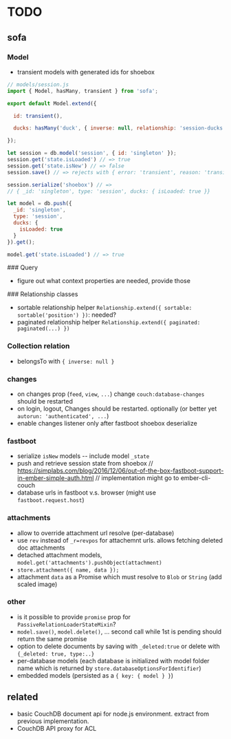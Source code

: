 # TODO

## sofa

### Model

* transient models with generated ids for shoebox

``` javascript
// models/session.js
import { Model, hasMany, transient } from 'sofa';

export default Model.extend({

  id: transient(),

  ducks: hasMany('duck', { inverse: null, relationship: 'session-ducks' })

});
```

``` javascript
let session = db.model('session', { id: 'singleton' });
session.get('state.isLoaded') // => true
session.get('state.isNew') // => false
session.save() // => rejects with { error: 'transient', reason: 'transient models cannot be saved' }
```

``` javascript
session.serialize('shoebox') // =>
// { _id: 'singleton', type: 'session', ducks: { isLoaded: true }}
```

``` javascript
let model = db.push({
  _id: 'singleton',
  type: 'session',
  ducks: {
    isLoaded: true
  }
}).get();

model.get('state.isLoaded') // => true
```

### Query

* figure out what context properties are needed, provide those

### Relationship classes

* sortable relationship helper `Relationship.extend({ sortable: sortable('position') })`: needed?
* paginated relationship helper `Relationship.extend({ paginated: paginated(...) })`

### Collection relation

* belongsTo with `{ inverse: null }`

### changes

* on changes prop (`feed`, `view`, `...`) change `couch:database-changes` should be restarted
* on login, logout, Changes should be restarted. optionally (or better yet `autorun: 'authenticated', ...`)
* enable changes listener only after fastboot shoebox deserialize

### fastboot

* serialize `isNew` models -- include model `_state`
* push and retrieve session state from shoebox
  // https://simplabs.com/blog/2016/12/06/out-of-the-box-fastboot-support-in-ember-simple-auth.html
  // implementation might go to ember-cli-couch
* database urls in fastboot v.s. browser (might use `fastboot.request.host`)

### attachments

* allow to override attachment url resolve (per-database)
* use `rev` instead of `_r=revpos` for attachemnt urls. allows fetching deleted doc attachments
* detached attachment models, `model.get('attachments').pushObject(attachment)`
* `store.attachment({ name, data });`
* attachment `data` as a Promise which must resolve to `Blob` or `String` (add scaled image)

### other

* is it possible to provide `promise` prop for `PassiveRelationLoaderStateMixin`?
* `model.save()`, `model.delete()`, ... second call while 1st is pending should return the same promise
* option to delete documents by saving with `_deleted:true` or delete with `{_deleted: true, type:..}`
* per-database models (each database is initialized with model folder name which is returned by `store.databaseOptionsForIdentifier`)
* embedded models (persisted as a `{ key: { model } }`)

## related

* basic CouchDB document api for node.js environment. extract from previous implementation.
* CouchDB API proxy for ACL
